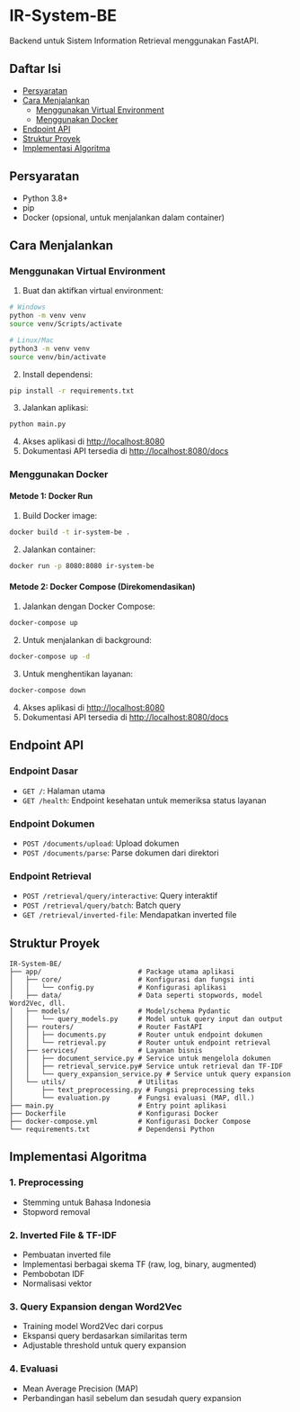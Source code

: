 # IR-System-BE

Backend untuk Sistem Information Retrieval menggunakan FastAPI.

## Daftar Isi

-   [Persyaratan](#persyaratan)
-   [Cara Menjalankan](#cara-menjalankan)
    -   [Menggunakan Virtual Environment](#menggunakan-virtual-environment)
    -   [Menggunakan Docker](#menggunakan-docker)
-   [Endpoint API](#endpoint-api)
-   [Struktur Proyek](#struktur-proyek)
-   [Implementasi Algoritma](#implementasi-algoritma)

## Persyaratan

-   Python 3.8+
-   pip
-   Docker (opsional, untuk menjalankan dalam container)

## Cara Menjalankan

### Menggunakan Virtual Environment

1. Buat dan aktifkan virtual environment:

```bash
# Windows
python -m venv venv
source venv/Scripts/activate

# Linux/Mac
python3 -m venv venv
source venv/bin/activate
```

2. Install dependensi:

```bash
pip install -r requirements.txt
```

3. Jalankan aplikasi:

```bash
python main.py
```

4. Akses aplikasi di [http://localhost:8080](http://localhost:8080)
5. Dokumentasi API tersedia di [http://localhost:8080/docs](http://localhost:8080/docs)

### Menggunakan Docker

#### Metode 1: Docker Run

1. Build Docker image:

```bash
docker build -t ir-system-be .
```

2. Jalankan container:

```bash
docker run -p 8080:8080 ir-system-be
```

#### Metode 2: Docker Compose (Direkomendasikan)

1. Jalankan dengan Docker Compose:

```bash
docker-compose up
```

2. Untuk menjalankan di background:

```bash
docker-compose up -d
```

3. Untuk menghentikan layanan:

```bash
docker-compose down
```

4. Akses aplikasi di [http://localhost:8080](http://localhost:8080)
5. Dokumentasi API tersedia di [http://localhost:8080/docs](http://localhost:8080/docs)

## Endpoint API

### Endpoint Dasar

-   `GET /`: Halaman utama
-   `GET /health`: Endpoint kesehatan untuk memeriksa status layanan

### Endpoint Dokumen

-   `POST /documents/upload`: Upload dokumen
-   `POST /documents/parse`: Parse dokumen dari direktori

### Endpoint Retrieval

-   `POST /retrieval/query/interactive`: Query interaktif
-   `POST /retrieval/query/batch`: Batch query
-   `GET /retrieval/inverted-file`: Mendapatkan inverted file

## Struktur Proyek

```
IR-System-BE/
├── app/                        # Package utama aplikasi
│   ├── core/                   # Konfigurasi dan fungsi inti
│   │   └── config.py           # Konfigurasi aplikasi
│   ├── data/                   # Data seperti stopwords, model Word2Vec, dll.
│   ├── models/                 # Model/schema Pydantic
│   │   └── query_models.py     # Model untuk query input dan output
│   ├── routers/                # Router FastAPI
│   │   ├── documents.py        # Router untuk endpoint dokumen
│   │   └── retrieval.py        # Router untuk endpoint retrieval
│   ├── services/               # Layanan bisnis
│   │   ├── document_service.py # Service untuk mengelola dokumen
│   │   ├── retrieval_service.py# Service untuk retrieval dan TF-IDF
│   │   └── query_expansion_service.py # Service untuk query expansion
│   └── utils/                  # Utilitas
│       ├── text_preprocessing.py # Fungsi preprocessing teks
│       └── evaluation.py       # Fungsi evaluasi (MAP, dll.)
├── main.py                     # Entry point aplikasi
├── Dockerfile                  # Konfigurasi Docker
├── docker-compose.yml          # Konfigurasi Docker Compose
└── requirements.txt            # Dependensi Python
```

## Implementasi Algoritma

### 1. Preprocessing

-   Stemming untuk Bahasa Indonesia
-   Stopword removal

### 2. Inverted File & TF-IDF

-   Pembuatan inverted file
-   Implementasi berbagai skema TF (raw, log, binary, augmented)
-   Pembobotan IDF
-   Normalisasi vektor

### 3. Query Expansion dengan Word2Vec

-   Training model Word2Vec dari corpus
-   Ekspansi query berdasarkan similaritas term
-   Adjustable threshold untuk query expansion

### 4. Evaluasi

-   Mean Average Precision (MAP)
-   Perbandingan hasil sebelum dan sesudah query expansion
